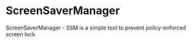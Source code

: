 # ScreenSaverManager
ScreenSaverManager - SSM is a simple tool to prevent policy-enforced screen lock

